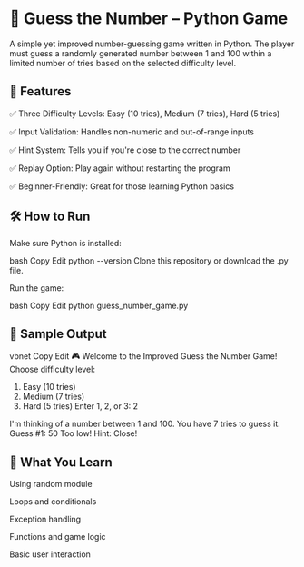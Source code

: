 # 🎯 Guess the Number – Python Game
A simple yet improved number-guessing game written in Python. The player must guess a randomly generated number between 1 and 100 within a limited number of tries based on the selected difficulty level.

## 🚀 Features
✅ Three Difficulty Levels: Easy (10 tries), Medium (7 tries), Hard (5 tries)

✅ Input Validation: Handles non-numeric and out-of-range inputs

✅ Hint System: Tells you if you're close to the correct number

✅ Replay Option: Play again without restarting the program

✅ Beginner-Friendly: Great for those learning Python basics

## 🛠️ How to Run
Make sure Python is installed:

bash
Copy
Edit
python --version
Clone this repository or download the .py file.

Run the game:

bash
Copy
Edit
python guess_number_game.py

## 📸 Sample Output
vbnet
Copy
Edit
🎮 Welcome to the Improved Guess the Number Game!
Choose difficulty level:
1. Easy (10 tries)
2. Medium (7 tries)
3. Hard (5 tries)
Enter 1, 2, or 3: 2

I'm thinking of a number between 1 and 100.
You have 7 tries to guess it.
Guess #1: 50
Too low!
Hint: Close!

## 🧠 What You Learn
Using random module

Loops and conditionals

Exception handling

Functions and game logic

Basic user interaction

